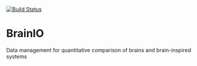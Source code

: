 [![Build Status](https://travis-ci.com/brain-score/brainio.svg?branch=master)](https://travis-ci.com/brain-score/brainio)

# BrainIO 

Data management for quantitative comparison of brains and brain-inspired systems

